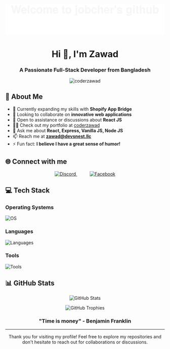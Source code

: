 ![Welcome](https://raw.githubusercontent.com/BEPb/BEPb/5c63fa170d1cbbb0b1974f05a3dbe6aca3f5b7f3/assets/Bottom_up.svg)

<h1 align="center">Hi 👋, I'm Zawad</h1>
<h3 align="center">A Passionate Full-Stack Developer from Bangladesh</h3>

<p align="center">
  <img src="https://komarev.com/ghpvc/?username=coderzawad&label=Profile%20views&color=0e75b6&style=flat" alt="coderzawad" />
</p>

## 🚀 About Me

- 🌱 Currently expanding my skills with **Shopify App Bridge**
- 👯 Looking to collaborate on **innovative web applications**
- 🤝 Open to assistance or discussions about **React JS**
- 👨‍💻 Check out my portfolio at [coderzawad](https://zawad.vercel.app/)
- 💬 Ask me about **React, Express, Vanilla JS, Node JS**
- 📫 Reach me at **zawad@devsnest.llc**
- ⚡ Fun fact: **I believe I have a great sense of humor!**

## 🌐 Connect with me

<p align="center">
  <a href="https://discord.gg/w5Pr89PnV4" target="_blank" style="margin-right: 20px;">
    <img src="https://skillicons.dev/icons?i=discord" alt="Discord" height="40" width="40" />
  </a>
  &nbsp;&nbsp;&nbsp;&nbsp;
  <a href="https://www.facebook.com/profile.php?id=61564040035504" target="_blank">
    <img src="https://raw.githubusercontent.com/gauravghongde/social-icons/9d939e1c5b7ea4a24ac39c3e4631970c0aa1b920/SVG/Color/Facebook.svg" alt="Facebook" height="40" width="40" />
  </a>
</p>

## 💻 Tech Stack

### Operating Systems
![OS](https://skillicons.dev/icons?i=apple,linux)

### Languages
![Languages](https://skillicons.dev/icons?i=js,html,css,bash,python,react,nodejs)

### Tools
![Tools](https://skillicons.dev/icons?i=vscode,aftereffects,photoshop,github,git,neovim)

## 📊 GitHub Stats

<p align="center">
  <img src="https://github-readme-stats.vercel.app/api?username=coderzawad&show_icons=true&theme=dark" alt="GitHub Stats" />
</p>

<p align="center">
  <img src="https://github-profile-trophy.vercel.app/?username=coderzawad&theme=onedark&column=4&margin-w=15&margin-h=15" alt="GitHub Trophies" />
</p>

<h3 align="center">"Time is money" - Benjamin Franklin</h3>

---

<p align="center">
  Thank you for visiting my profile! Feel free to explore my repositories and don't hesitate to reach out for collaborations or discussions.
</p>
